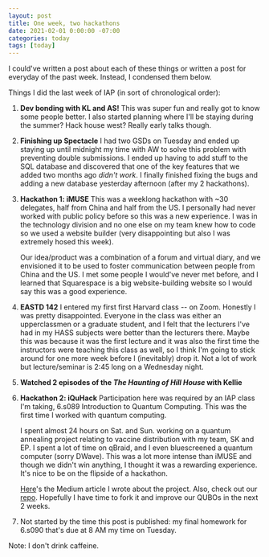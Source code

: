 ```yaml
---
layout: post
title: One week, two hackathons
date: 2021-02-01 0:00:00 -07:00
categories: today
tags: [today]
---
```


I could've written a post about each of these things or written a post for everyday of the past week. Instead, I condensed them below.  

Things I did the last week of IAP (in sort of chronological order):

1. **Dev bonding with KL and AS!** This was super fun and really got to know some people better. I also started planning where I'll be staying during the summer? Hack house west? Really early talks though.

2. **Finishing up Spectacle** I had two GSDs on Tuesday and ended up staying up until midnight my time with AW to solve this problem with preventing double submissions. I ended up having to add stuff to the SQL database and discovered that one of the key features that we added two months ago *didn't work*. I finally finished fixing the bugs and adding a new database yesterday afternoon (after my 2 hackathons).

3. **Hackathon 1: iMUSE** This was a weeklong hackathon with ~30 delegates, half from China and half from the US. I personally had never worked with public policy before so this was a new experience. I was in the technology division and no one else on my team knew how to code so we used a website builder (very disappointing but also I was extremely hosed this week). 

    Our idea/product was a combination of a forum and virtual diary, and we envisioned it to be used to foster communication between people from China and the US. I met some people I would've never met before, and I learned that Squarespace is a big website-building website so I would say this was a good experience.

4. **EASTD 142** I entered my first first Harvard class -- on Zoom. Honestly I was pretty disappointed. Everyone in the class was either an upperclassmen or a graduate student, and I felt that the lecturers I've had in my HASS subjects were better than the lecturers there. Maybe this was because it was the first lecture and it was also the first time the instructors were teaching this class as well, so I think I'm going to stick around for one more week before I (inevitably) drop it. Not a lot of work but lecture/seminar is 2:45 long on a Wednesday night.

6. **Watched 2 episodes of the *The Haunting of Hill House* with Kellie**

5. **Hackathon 2: iQuHack** Participation here was required by an IAP class I'm taking, 6.s089 Introduction to Quantum Computing. This was the first time I worked with quantum computing.  

    I spent almost 24 hours on Sat. and Sun. working on a quantum annealing project relating to vaccine distribution with my team, SK and EP. I spent a lot of time on qBraid, and I even bluescreened a quantum computer (sorry DWave). This was a lot more intense than iMUSE and though we didn't win anything, I thought it was a rewarding experience. It's nice to be on the flipside of a hackathon.  

    [Here](https://medium.com/mit-6-s089-intro-to-quantum-computing/optimizing-covid-19-vaccine-distribution-using-quantum-annealing-b1b829d97784)'s the Medium article I wrote about the project. Also, check out our [repo](https://github.com/iQuHACK/2021_1206). Hopefully I have time to fork it and improve our QUBOs in the next 2 weeks.

7. Not started by the time this post is published: my final homework for 6.s090 that's due at 8 AM my time on Tuesday.

Note: I don't drink caffeine.